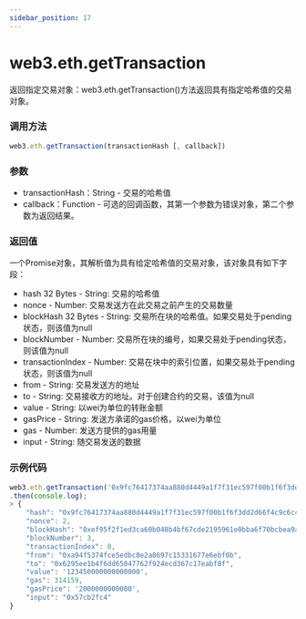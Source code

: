 ```yaml
---
sidebar_position: 17
---
```


# web3.eth.getTransaction

返回指定交易对象：web3.eth.getTransaction()方法返回具有指定哈希值的交易对象。

### 调用方法

```js
web3.eth.getTransaction(transactionHash [, callback])
```

### 参数
- transactionHash：String - 交易的哈希值
- callback：Function - 可选的回调函数，其第一个参数为错误对象，第二个参数为返回结果。

### 返回值
一个Promise对象，其解析值为具有给定哈希值的交易对象，该对象具有如下字段：
- hash 32 Bytes - String: 交易的哈希值
- nonce - Number: 交易发送方在此交易之前产生的交易数量
- blockHash 32 Bytes - String: 交易所在块的哈希值。如果交易处于pending状态，则该值为null
- blockNumber - Number: 交易所在块的编号，如果交易处于pending状态，则该值为null
- transactionIndex - Number: 交易在块中的索引位置，如果交易处于pending状态，则该值为null
- from - String: 交易发送方的地址
- to - String: 交易接收方的地址。对于创建合约的交易，该值为null
- value - String: 以wei为单位的转账金额
- gasPrice - String: 发送方承诺的gas价格，以wei为单位
- gas - Number: 发送方提供的gas用量
- input - String: 随交易发送的数据

### 示例代码
```js
web3.eth.getTransaction('0x9fc76417374aa880d4449a1f7f31ec597f00b1f6f3dd2d66f4c9c6c445836d8b§234')
.then(console.log);
> {
    "hash": "0x9fc76417374aa880d4449a1f7f31ec597f00b1f6f3dd2d66f4c9c6c445836d8b",
    "nonce": 2,
    "blockHash": "0xef95f2f1ed3ca60b048b4bf67cde2195961e0bba6f70bcbea9a2c4e133e34b46",
    "blockNumber": 3,
    "transactionIndex": 0,
    "from": "0xa94f5374fce5edbc8e2a8697c15331677e6ebf0b",
    "to": "0x6295ee1b4f6dd65047762f924ecd367c17eabf8f",
    "value": '123450000000000000',
    "gas": 314159,
    "gasPrice": '2000000000000',
    "input": "0x57cb2fc4"
}
```